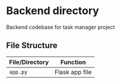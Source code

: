 # Backend directory
Backend codebase for task manager project


## File Structure
| File/Directory | Function       |
|----------------|----------------|
| `app.py`       | Flask app file |